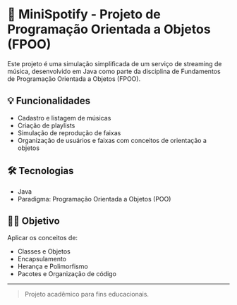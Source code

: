# 🎵 MiniSpotify - Projeto de Programação Orientada a Objetos (FPOO)

Este projeto é uma simulação simplificada de um serviço de streaming de música, desenvolvido em Java como parte da disciplina de Fundamentos de Programação Orientada a Objetos (FPOO).

## 💡 Funcionalidades

- Cadastro e listagem de músicas
- Criação de playlists
- Simulação de reprodução de faixas
- Organização de usuários e faixas com conceitos de orientação a objetos

## 🛠️ Tecnologias

- Java
- Paradigma: Programação Orientada a Objetos (POO)

## 👩‍💻 Objetivo

Aplicar os conceitos de:
- Classes e Objetos
- Encapsulamento
- Herança e Polimorfismo
- Pacotes e Organização de código

---

> Projeto acadêmico para fins educacionais.

